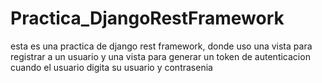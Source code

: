 # Practica_DjangoRestFramework
esta es una practica de django rest framework, donde uso una vista para registrar a un usuario y una vista para generar un token de autenticacion cuando el usuario digita su usuario y contrasenia

